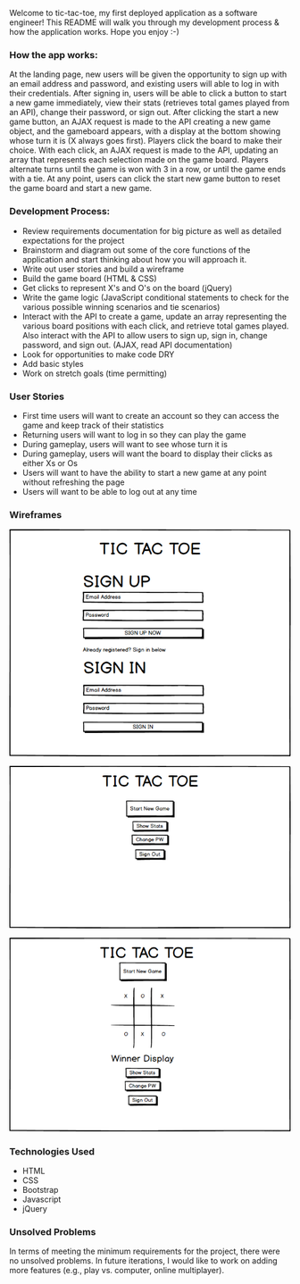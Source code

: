 Welcome to tic-tac-toe, my first deployed application as a software engineer! This README will walk you through my development process & how the application works. Hope you enjoy :-)

### How the app works:
At the landing page, new users will be given the opportunity to sign up with an email address and password, and existing users will able to log in with their credentials. After signing in, users will be able to click a button to start a new game immediately, view their stats (retrieves total games played from an API), change their password, or sign out. After clicking the start a new game button, an AJAX request is made to the API creating a new game object, and the gameboard appears, with a display at the bottom showing whose turn it is (X always goes first). Players click the board to make their choice. With each click, an AJAX request is made to the API, updating an array that represents each selection made on the game board. Players alternate turns until the game is won with 3 in a row, or until the game ends with a tie. At any point, users can click the start new game button to reset the game board and start a new game.


### Development Process:

  * Review requirements documentation for big picture as well as detailed expectations for the project
  * Brainstorm and diagram out some of the core functions of the application and start thinking about how you will approach it.
  * Write out user stories and build a wireframe
  * Build the game board (HTML & CSS)
  * Get clicks to represent X's and O's on the board (jQuery)
  * Write the game logic (JavaScript conditional statements to check for the various possible winning scenarios and tie scenarios)
  * Interact with the API to create a game, update an array representing the various board positions with each click, and retrieve total games played. Also interact with the API to allow users to sign up, sign in, change password, and sign out. (AJAX, read API documentation)
  * Look for opportunities to make code DRY
  * Add basic styles
  * Work on stretch goals (time permitting)

### User Stories

  * First time users will want to create an account so they can access the game and keep track of their statistics
  * Returning users will want to log in so they can play the game
  * During gameplay, users will want to see whose turn it is
  * During gameplay, users will want the board to display their clicks as either Xs or Os
  * Users will want to have the ability to start a new game at any point without refreshing the page
  * Users will want to be able to log out at any time

### Wireframes

![](./assets/images/1.png)

![](./assets/images/2.png)

![](./assets/images/3.png)

### Technologies Used

  * HTML
  * CSS
  * Bootstrap
  * Javascript
  * jQuery

### Unsolved Problems

In terms of meeting the minimum requirements for the project, there were no unsolved problems. In future iterations, I would like to work on adding more features (e.g., play vs. computer, online multiplayer).
